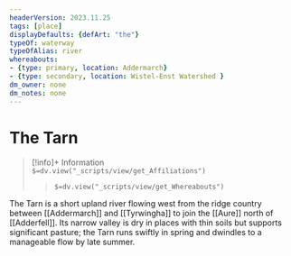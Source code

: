 ```yaml
---
headerVersion: 2023.11.25
tags: [place]
displayDefaults: {defArt: "the"}
typeOf: waterway
typeOfAlias: river
whereabouts: 
- {type: primary, location: Addermarch}
- {type: secondary, location: Wistel-Enst Watershed }
dm_owner: none
dm_notes: none
---
```

# The Tarn
>[!info]+ Information  
> `$=dv.view("_scripts/view/get_Affiliations")`  
>> `$=dv.view("_scripts/view/get_Whereabouts")`

The Tarn is a short upland river flowing west from the ridge country between [[Addermarch]] and [[Tyrwingha]] to join the [[Aure]] north of [[Adderfell]]. Its narrow valley is dry in places with thin soils but supports significant pasture; the Tarn runs swiftly in spring and dwindles to a manageable flow by late summer.